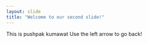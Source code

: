 ```yaml
---
layout: slide
title: "Welcome to our second slide!"
---
```

This is pushpak kumawat
Use the left arrow to go back!
